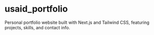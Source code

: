 # usaid_portfolio
Personal portfolio website built with Next.js and Tailwind CSS, featuring projects, skills, and contact info.
